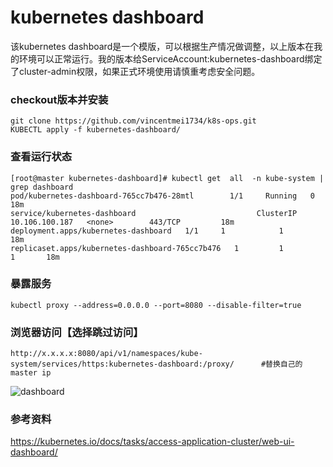 #  kubernetes dashboard
该kubernetes dashboard是一个模版，可以根据生产情况做调整，以上版本在我的环境可以正常运行。我的版本给ServiceAccount:kubernetes-dashboard绑定了cluster-admin权限，如果正式环境使用请慎重考虑安全问题。

### checkout版本并安装

```
git clone https://github.com/vincentmei1734/k8s-ops.git
KUBECTL apply -f kubernetes-dashboard/
```

### 查看运行状态
```
[root@master kubernetes-dashboard]# kubectl get  all  -n kube-system | grep dashboard
pod/kubernetes-dashboard-765cc7b476-28mtl        1/1     Running   0          18m
service/kubernetes-dashboard                           ClusterIP   10.106.100.187   <none>        443/TCP         18m
deployment.apps/kubernetes-dashboard   1/1     1            1           18m
replicaset.apps/kubernetes-dashboard-765cc7b476   1         1         1       18m
```

### 暴露服务

```
kubectl proxy --address=0.0.0.0 --port=8080 --disable-filter=true
```

### 浏览器访问【选择跳过访问】
```
http://x.x.x.x:8080/api/v1/namespaces/kube-system/services/https:kubernetes-dashboard:/proxy/      #替换自己的master ip
```
![dashboard](https://github.com/vincentmei1734/k8s-ops/blob/master/img/dashboard.jpg)

### 参考资料
https://kubernetes.io/docs/tasks/access-application-cluster/web-ui-dashboard/